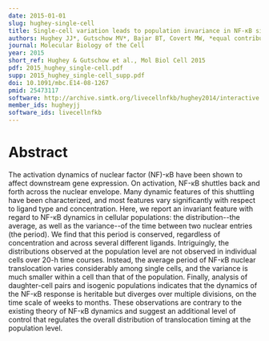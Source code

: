 ```yaml
---
date: 2015-01-01
slug: hughey-single-cell
title: Single-cell variation leads to population invariance in NF-κB signaling dynamics
authors: Hughey JJ*, Gutschow MV*, Bajar BT, Covert MW, *equal contribution
journal: Molecular Biology of the Cell
year: 2015
short_ref: Hughey & Gutschow et al., Mol Biol Cell 2015
pdf: 2015_hughey_single-cell.pdf
supp: 2015_hughey_single-cell_supp.pdf
doi: 10.1091/mbc.E14-08-1267
pmid: 25473117
software: http://archive.simtk.org/livecellnfkb/hughey2014/interactive
member_ids: hugheyjj
software_ids: livecellnfkb
---
```


# Abstract

The activation dynamics of nuclear factor (NF)-κB have been shown to affect downstream gene expression. On activation, NF-κB shuttles back and forth across the nuclear envelope. Many dynamic features of this shuttling have been characterized, and most features vary significantly with respect to ligand type and concentration. Here, we report an invariant feature with regard to NF-κB dynamics in cellular populations: the distribution--the average, as well as the variance--of the time between two nuclear entries (the period). We find that this period is conserved, regardless of concentration and across several different ligands. Intriguingly, the distributions observed at the population level are not observed in individual cells over 20-h time courses. Instead, the average period of NF-κB nuclear translocation varies considerably among single cells, and the variance is much smaller within a cell than that of the population. Finally, analysis of daughter-cell pairs and isogenic populations indicates that the dynamics of the NF-κB response is heritable but diverges over multiple divisions, on the time scale of weeks to months. These observations are contrary to the existing theory of NF-κB dynamics and suggest an additional level of control that regulates the overall distribution of translocation timing at the population level.
